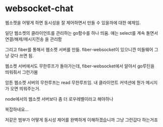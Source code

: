 # websocket-chat

웹소켓을 어떻게 하면 동시성을 잘 제어하면서 만들 수 있을까에 대한 예제임.

일단 웹소켓의 클라이언트를 관리하는 go함수를 하나 띄움. 얘는 select를 계속 돌면서 연결/해제/메시지전송 을 관리함

그리고 fiber를 통해서 웹소켓 서버를 만듦. fiber-websocket이 있으니깐 미들웨어 그냥 갖다 쓰면 됨.

웹소켓 서버에서도 무한루프가 돌아가는데, fiber-websocket에서 알아서 go루틴을 띄워줘서 그런가봄

암튼 웹소켓 서버의 무한루프는 read 무한루프임. 내 클라이언트 커넥션에 뭔가 메시지가 오면 띄워주는거.

node에서의 웹소켓 서버보다 좀 더 로우레벨이라고 해야하나

복잡하네요...

저같은 범부가 어떻게 동시성 제어를 완벽하게 이해하겠습니까
그냥 그런갑다 하는거죠
